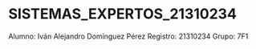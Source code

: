 # SISTEMAS_EXPERTOS_21310234
Alumno: Iván Alejandro Domínguez Pérez  Registro: 21310234  Grupo: 7F1
